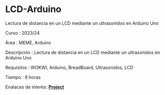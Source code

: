 # LCD-Arduino
Lectura de distancia en un LCD mediante un ultrasonidos en Arduino Uno

Curso       : 2023/24

Área        : MEME, Arduino

Descripción : Lectura de distancia en un LCD mediante un ultrasonidos en Arduino Uno

Requisitos  : WOKWI, Arduino, BreadBoard, Ultrasonidos, LCD

Tiempo      : 8 horas

Enalaces de interés: [**Project**](https://wokwi.com/projects/391612802550889473)


